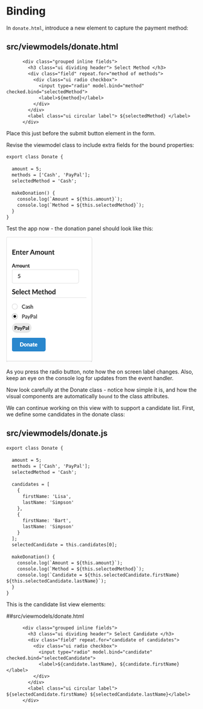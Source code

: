 # Binding

In `donate.html`, introduce a new element to capture the payment method:


## src/viewmodels/donate.html
~~~
      <div class="grouped inline fields">
        <h3 class="ui dividing header"> Select Method </h3>
        <div class="field" repeat.for="method of methods">
          <div class="ui radio checkbox">
            <input type="radio" model.bind="method" checked.bind="selectedMethod">
            <label>${method}</label>
          </div>
        </div>
        <label class="ui circular label"> ${selectedMethod} </label>
      </div>
~~~

Place this just before the submit button element in the form.

Revise the viewmodel class to include extra fields for the bound properties:

~~~
export class Donate {

  amount = 5;
  methods = ['Cash', 'PayPal'];
  selectedMethod = 'Cash';

  makeDonation() {
    console.log(`Amount = ${this.amount}`);
    console.log(`Method = ${this.selectedMethod}`);
  }
}
~~~

Test the app now - the donation panel should look like this:

![](img/04.png)

As you press the radio button, note how the on screen label changes. Also, keep an eye on the console log for updates from the event handler.

Now look carefully at the Donate class - notice how simple it is, and how the visual components are automatically `bound` to the class attributes.

We can continue working on this view with to support a candidate list. First, we define some candidates in the donate class:

## src/viewmodels/donate.js

~~~
export class Donate {

  amount = 5;
  methods = ['Cash', 'PayPal'];
  selectedMethod = 'Cash';

  candidates = [
    {
      firstName: 'Lisa',
      lastName: 'Simpson'
    },
    {
      firstName: 'Bart',
      lastName: 'Simpson'
    }
  ];
  selectedCandidate = this.candidates[0];

  makeDonation() {
    console.log(`Amount = ${this.amount}`);
    console.log(`Method = ${this.selectedMethod}`);
    console.log(`Candidate = ${this.selectedCandidate.firstName} ${this.selectedCandidate.lastName}`);
  }
}
~~~

This is the candidate list view elements:

##src/viewmodels/donate.html

~~~
      <div class="grouped inline fields">
        <h3 class="ui dividing header"> Select Candidate </h3>
        <div class="field" repeat.for="candidate of candidates">
          <div class="ui radio checkbox">
            <input type="radio" model.bind="candidate" checked.bind="selectedCandidate">
            <label>${candidate.lastName}, ${candidate.firstName}</label>
          </div>
        </div>
        <label class="ui circular label"> ${selectedCandidate.firstName} ${selectedCandidate.lastName}</label>
      </div>
~~~



